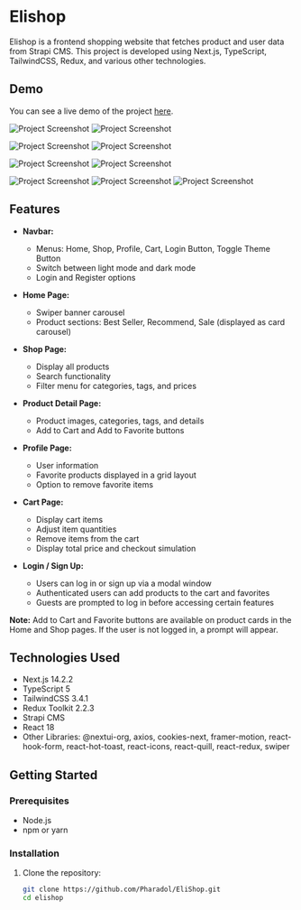 # Elishop

Elishop is a frontend shopping website that fetches product and user data from Strapi CMS. This project is developed using Next.js, TypeScript, TailwindCSS, Redux, and various other technologies.

## Demo
You can see a live demo of the project [here](https://crud-user-nextjs-mock-api.vercel.app/).

![Project Screenshot](https://img2.pic.in.th/pic/1-1_home-white.png)
![Project Screenshot](https://img2.pic.in.th/pic/1-2_home-dark.png)

![Project Screenshot](https://img5.pic.in.th/file/secure-sv1/1-2_login.png)
![Project Screenshot](https://img5.pic.in.th/file/secure-sv1/1-4_signup.png)

![Project Screenshot](https://img2.pic.in.th/pic/2-1_shop-product-list.png)
![Project Screenshot](https://img5.pic.in.th/file/secure-sv1/2-2_shop-filtered.png)

![Project Screenshot](https://img5.pic.in.th/file/secure-sv1/3_product-detail.png)
![Project Screenshot](https://img5.pic.in.th/file/secure-sv1/5_profile-favorite-item.png)
![Project Screenshot](https://img2.pic.in.th/pic/4_cart627f6744618bdfa4.png)

## Features

- **Navbar:**
  - Menus: Home, Shop, Profile, Cart, Login Button, Toggle Theme Button
  - Switch between light mode and dark mode
  - Login and Register options

- **Home Page:**
  - Swiper banner carousel
  - Product sections: Best Seller, Recommend, Sale (displayed as card carousel)

- **Shop Page:**
  - Display all products
  - Search functionality
  - Filter menu for categories, tags, and prices

- **Product Detail Page:**
  - Product images, categories, tags, and details
  - Add to Cart and Add to Favorite buttons

- **Profile Page:**
  - User information
  - Favorite products displayed in a grid layout
  - Option to remove favorite items

- **Cart Page:**
  - Display cart items
  - Adjust item quantities
  - Remove items from the cart
  - Display total price and checkout simulation

- **Login / Sign Up:**
  - Users can log in or sign up via a modal window
  - Authenticated users can add products to the cart and favorites
  - Guests are prompted to log in before accessing certain features

**Note:** Add to Cart and Favorite buttons are available on product cards in the Home and Shop pages. If the user is not logged in, a prompt will appear.

## Technologies Used
- Next.js 14.2.2
- TypeScript 5
- TailwindCSS 3.4.1
- Redux Toolkit 2.2.3
- Strapi CMS
- React 18
- Other Libraries: @nextui-org, axios, cookies-next, framer-motion, react-hook-form, react-hot-toast, react-icons, react-quill, react-redux, swiper

## Getting Started

### Prerequisites

- Node.js
- npm or yarn

### Installation

1. Clone the repository:
   ```bash
   git clone https://github.com/Pharadol/EliShop.git
   cd elishop
